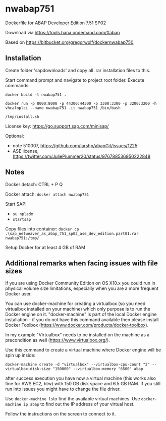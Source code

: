 # nwabap751
Dockerfile for ABAP Developer Edition 7.51 SP02

Download via https://tools.hana.ondemand.com/#abap

Based on https://bitbucket.org/gregorwolf/dockernwabap750

## Installation

Create folder 'sapdownloads' and copy all .rar installation files to this.

Start command prompt and navigate to project root folder.
Execute commands:

`docker build -t nwabap751 .`

`docker run -p 8000:8000 -p 44300:44300 -p 3300:3300 -p 3200:3200 -h vhcalnplci --name nwabap751 -it nwabap751 /bin/bash`

`/tmp/install.sh`

License key: https://go.support.sap.com/minisap/

Optional:
* note 510007, https://github.com/larshp/abapGit/issues/1225
* ASE license, https://twitter.com/JuliePlummer20/status/976788536950222848

## Notes
Docker detach: CTRL + P Q

Docker attach: `docker attach nwabap751`

Start SAP:
* `su npladm`
* `startsap`

Copy files into container:
`docker cp .\sap_netweaver_as_abap_751_sp02_ase_dev_edition.part01.rar nwabap751:/tmp/`

Setup Docker for at least 4 GB of RAM

## Additional remarks when facing issues with file sizes

If you are using Docker Community Edition on OS X10.x you could run in physical volume size limitations, especially when you are a more frequent Docker user.

You can use docker-machine for creating a virtualbox (so you need virtualbox installed on your machine) which only purpose is to run the Docker engine on it. "docker-machine" is part of the local Docker engine installation - if you do not have this command available then please install Docker Toolbox (https://www.docker.com/products/docker-toolbox).

In my example "Virtualbox" needs to be installed on the machine as a precondition as well (https://www.virtualbox.org/).

Use this command to create a virtual machine where Docker engine will be spin up inside:

`docker-machine create -d "virtualbox" --virtualbox-cpu-count "2" --virtualbox-disk-size "150000" --virtualbox-memory "6500" abap`

after success execution you have now a virtual machine (this works also fine for AWS EC2, btw) with 150 GB disk space and 6.5 GB RAM. If you still run into issues you might have to change the file driver.

Use `docker-machine ls`to find the available virtual machines. Use `docker-machine ip abap` to find out the IP address of your virtual host.

Follow the instructions on the screen to connect to it.

